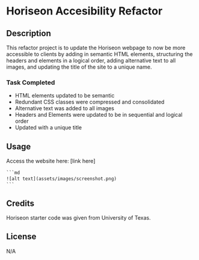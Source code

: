 # Horiseon Accesibility Refactor

## Description

This refactor project is to update the Horiseon webpage to now be more accessible to clients by adding in semantic HTML elements, structuring the headers and elements in a logical order, adding alternative text to all images, and updating the title of the site to a unique name.

### Task Completed
 - HTML elements updated to be semantic
 - Redundant CSS classes were compressed and consolidated
 - Alternative text was added to all images
 - Headers and Elements were updated to be in sequential and logical order
 - Updated with a unique title

## Usage

Access the website here: [link here]

    ```md
    ![alt text](assets/images/screenshot.png)
    ```

## Credits

Horiseon starter code was given from University of Texas.

## License

N/A